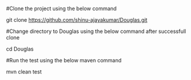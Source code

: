 #Clone the project using the below command

git clone https://github.com/shinu-ajayakumar/Douglas.git

#Change directory to Douglas using the below command after successfull clone

cd Douglas

#Run the test using the below maven command

mvn clean test
